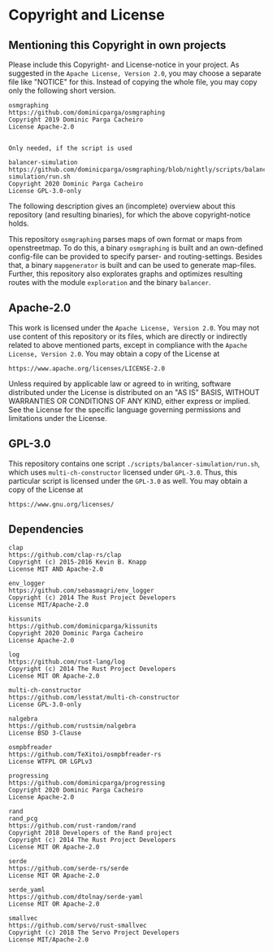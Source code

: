 # Copyright and License

## Mentioning this Copyright in own projects

Please include this Copyright- and License-notice in your project.
As suggested in the `Apache License, Version 2.0`, you may choose a separate file like "NOTICE" for this.
Instead of copying the whole file, you may copy only the following short version.

```text
osmgraphing
https://github.com/dominicparga/osmgraphing
Copyright 2019 Dominic Parga Cacheiro
License Apache-2.0


Only needed, if the script is used

balancer-simulation
https://github.com/dominicparga/osmgraphing/blob/nightly/scripts/balancer-simulation/run.sh
Copyright 2020 Dominic Parga Cacheiro
License GPL-3.0-only
```

The following description gives an (incomplete) overview about this repository (and resulting binaries), for which the above copyright-notice holds.

This repository `osmgraphing` parses maps of own format or maps from openstreetmap.
To do this, a binary `osmgraphing` is built and an own-defined config-file can be provided to specify parser- and routing-settings.
Besides that, a binary `mapgenerator` is built and can be used to generate map-files.
Further, this repository also explorates graphs and optimizes resulting routes with the module `exploration` and the binary `balancer`.


## Apache-2.0

This work is licensed under the `Apache License, Version 2.0`.
You may not use content of this repository or its files, which are directly or indirectly related to above mentioned parts, except in compliance with the `Apache License, Version 2.0`.
You may obtain a copy of the License at

`https://www.apache.org/licenses/LICENSE-2.0`

Unless required by applicable law or agreed to in writing, software distributed under the License is distributed on an "AS IS" BASIS, WITHOUT WARRANTIES OR CONDITIONS OF ANY KIND, either express or implied.
See the License for the specific language governing permissions and limitations under the License.


## GPL-3.0

This repository contains one script `./scripts/balancer-simulation/run.sh`, which uses `multi-ch-constructor` licensed under `GPL-3.0`.
Thus, this particular script is licensed under the `GPL-3.0` as well.
You may obtain a copy of the License at

`https://www.gnu.org/licenses/`


## Dependencies

```text
clap
https://github.com/clap-rs/clap
Copyright (c) 2015-2016 Kevin B. Knapp
License MIT AND Apache-2.0
```

```text
env_logger
https://github.com/sebasmagri/env_logger
Copyright (c) 2014 The Rust Project Developers
License MIT/Apache-2.0
```

```text
kissunits
https://github.com/dominicparga/kissunits
Copyright 2020 Dominic Parga Cacheiro
License Apache-2.0
```

```text
log
https://github.com/rust-lang/log
Copyright (c) 2014 The Rust Project Developers
License MIT OR Apache-2.0
```

```text
multi-ch-constructor
https://github.com/lesstat/multi-ch-constructor
License GPL-3.0-only
```

```text
nalgebra
https://github.com/rustsim/nalgebra
License BSD 3-Clause
```

```text
osmpbfreader
https://github.com/TeXitoi/osmpbfreader-rs
License WTFPL OR LGPLv3
```

```text
progressing
https://github.com/dominicparga/progressing
Copyright 2020 Dominic Parga Cacheiro
License Apache-2.0
```

```text
rand
rand_pcg
https://github.com/rust-random/rand
Copyright 2018 Developers of the Rand project
Copyright (c) 2014 The Rust Project Developers
License MIT OR Apache-2.0
```

```text
serde
https://github.com/serde-rs/serde
License MIT OR Apache-2.0
```

```text
serde_yaml
https://github.com/dtolnay/serde-yaml
License MIT OR Apache-2.0
```

```text
smallvec
https://github.com/servo/rust-smallvec
Copyright (c) 2018 The Servo Project Developers
License MIT/Apache-2.0
```

